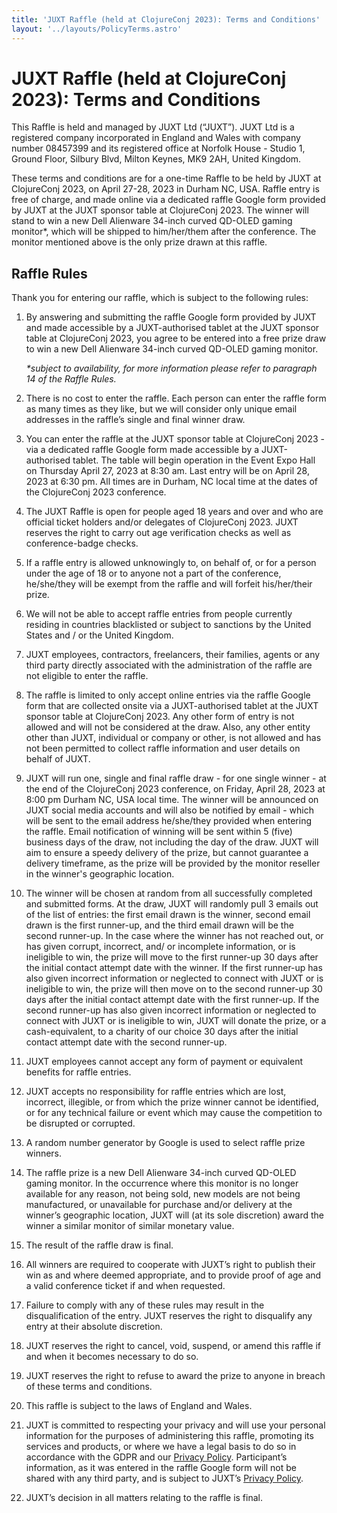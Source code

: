 ```yaml
---
title: 'JUXT Raffle (held at ClojureConj 2023): Terms and Conditions'
layout: '../layouts/PolicyTerms.astro'
---
```


# **JUXT Raffle (held at ClojureConj 2023): Terms and Conditions**

This Raffle is held and managed by JUXT Ltd (“JUXT”). JUXT Ltd is a registered company incorporated in England and Wales with company number 08457399 and its registered office at Norfolk House - Studio 1, Ground Floor, Silbury Blvd, Milton Keynes, MK9 2AH, United Kingdom.

These terms and conditions are for a one-time Raffle to be held by JUXT at ClojureConj 2023, on April 27-28, 2023 in Durham NC, USA. Raffle entry is free of charge, and made online via a dedicated raffle Google form provided by JUXT at the JUXT sponsor table at ClojureConj 2023. The winner will stand to win a new Dell Alienware 34-inch curved QD-OLED gaming monitor\*, which will be shipped to him/her/them after the conference. The monitor mentioned above is the only prize drawn at this raffle.

## **Raffle Rules**

Thank you for entering our raffle, which is subject to the following rules:

1. By answering and submitting the raffle Google form provided by JUXT and made accessible by a JUXT-authorised tablet at the JUXT sponsor table at ClojureConj 2023, you agree to be entered into a free prize draw to win a new Dell Alienware 34-inch curved QD-OLED gaming monitor.

   _\*subject to availability, for more information please refer to paragraph 14 of the Raffle Rules._

2. There is no cost to enter the raffle. Each person can enter the raffle form as many times as they like, but we will consider only unique email addresses in the raffle’s single and final winner draw.

3. You can enter the raffle at the JUXT sponsor table at ClojureConj 2023 - via a dedicated raffle Google form made accessible by a JUXT-authorised tablet. The table will begin operation in the Event Expo Hall on Thursday April 27, 2023 at 8:30 am. Last entry will be on April 28, 2023 at 6:30 pm. All times are in Durham, NC local time at the dates of the ClojureConj 2023 conference.

4. The JUXT Raffle is open for people aged 18 years and over and who are official ticket holders and/or delegates of ClojureConj 2023. JUXT reserves the right to carry out age verification checks as well as conference-badge checks.

5. If a raffle entry is allowed unknowingly to, on behalf of, or for a person under the age of 18 or to anyone not a part of the conference, he/she/they will be exempt from the raffle and will forfeit his/her/their prize.

6. We will not be able to accept raffle entries from people currently residing in countries blacklisted or subject to sanctions by the United States and / or the United Kingdom.

7. JUXT employees, contractors, freelancers, their families, agents or any third party directly associated with the administration of the raffle are not eligible to enter the raffle.

8. The raffle is limited to only accept online entries via the raffle Google form that are collected onsite via a JUXT-authorised tablet at the JUXT sponsor table at ClojureConj 2023. Any other form of entry is not allowed and will not be considered at the draw. Also, any other entity other than JUXT, individual or company or other, is not allowed and has not been permitted to collect raffle information and user details on behalf of JUXT.

9. JUXT will run one, single and final raffle draw - for one single winner - at the end of the ClojureConj 2023 conference, on Friday, April 28, 2023 at 8:00 pm Durham NC, USA local time. The winner will be announced on JUXT social media accounts and will also be notified by email - which will be sent to the email address he/she/they provided when entering the raffle. Email notification of winning will be sent within 5 (five) business days of the draw, not including the day of the draw. JUXT will aim to ensure a speedy delivery of the prize, but cannot guarantee a delivery timeframe, as the prize will be provided by the monitor reseller in the winner's geographic location.

10. The winner will be chosen at random from all successfully completed and submitted forms. At the draw, JUXT will randomly pull 3 emails out of the list of entries: the first email drawn is the winner, second email drawn is the first runner-up, and the third email drawn will be the second runner-up. In the case where the winner has not reached out, or has given corrupt, incorrect, and/ or incomplete information, or is ineligible to win, the prize will move to the first runner-up 30 days after the initial contact attempt date with the winner. If the first runner-up has also given incorrect information or neglected to connect with JUXT or is ineligible to win, the prize will then move on to the second runner-up 30 days after the initial contact attempt date with the first runner-up. If the second runner-up has also given incorrect information or neglected to connect with JUXT or is ineligible to win, JUXT will donate the prize, or a cash-equivalent, to a charity of our choice 30 days after the initial contact attempt date with the second runner-up.

11. JUXT employees cannot accept any form of payment or equivalent benefits for raffle entries.
12. JUXT accepts no responsibility for raffle entries which are lost, incorrect, illegible, or from which the prize winner cannot be identified, or for any technical failure or event which may cause the competition to be disrupted or corrupted.
13. A random number generator by Google is used to select raffle prize winners.
14. The raffle prize is a new Dell Alienware 34-inch curved QD-OLED gaming monitor. In the occurrence where this monitor is no longer available for any reason, not being sold, new models are not being manufactured, or unavailable for purchase and/or delivery at the winner’s geographic location, JUXT will (at its sole discretion) award the winner a similar monitor of similar monetary value.
15. The result of the raffle draw is final.
16. All winners are required to cooperate with JUXT’s right to publish their win as and where deemed appropriate, and to provide proof of age and a valid conference ticket if and when requested.
17. Failure to comply with any of these rules may result in the disqualification of the entry. JUXT reserves the right to disqualify any entry at their absolute discretion.

18. JUXT reserves the right to cancel, void, suspend, or amend this raffle if and when it becomes necessary to do so.

19. JUXT reserves the right to refuse to award the prize to anyone in breach of these terms and conditions.
20. This raffle is subject to the laws of England and Wales.

21. JUXT is committed to respecting your privacy and will use your personal information for the purposes of administering this raffle, promoting its services and products, or where we have a legal basis to do so in accordance with the GDPR and our [Privacy Policy](/privacy-policy). Participant’s information, as it was entered in the raffle Google form will not be shared with any third party, and is subject to JUXT’s [Privacy Policy](/privacy-policy).
22. JUXT’s decision in all matters relating to the raffle is final.
